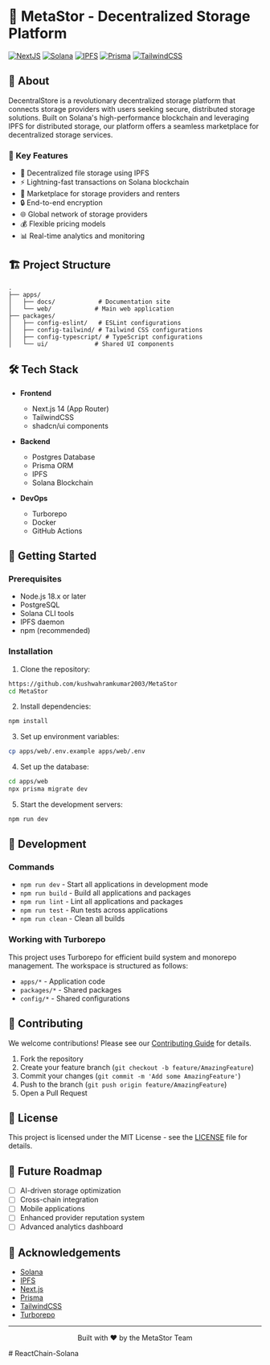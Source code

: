 # 🚀 MetaStor - Decentralized Storage Platform

[![NextJS](https://img.shields.io/badge/Next.js%2014-black?style=for-the-badge&logo=next.js&logoColor=white)](https://nextjs.org/)
[![Solana](https://img.shields.io/badge/Solana-black?style=for-the-badge&logo=solana&logoColor=14F195)](https://solana.com/)
[![IPFS](https://img.shields.io/badge/IPFS-65C2CB?style=for-the-badge&logo=ipfs&logoColor=white)](https://ipfs.tech/)
[![Prisma](https://img.shields.io/badge/Prisma-3982CE?style=for-the-badge&logo=Prisma&logoColor=white)](https://www.prisma.io/)
[![TailwindCSS](https://img.shields.io/badge/tailwindcss-%2338B2AC.svg?style=for-the-badge&logo=tailwind-css&logoColor=white)](https://tailwindcss.com/)

## 📖 About

DecentralStore is a revolutionary decentralized storage platform that connects storage providers with users seeking secure, distributed storage solutions. Built on Solana's high-performance blockchain and leveraging IPFS for distributed storage, our platform offers a seamless marketplace for decentralized storage services.

### 🌟 Key Features

- 🔐 Decentralized file storage using IPFS
- ⚡ Lightning-fast transactions on Solana blockchain
- 💼 Marketplace for storage providers and renters
- 🔒 End-to-end encryption
- 🌐 Global network of storage providers
- 💰 Flexible pricing models
- 📊 Real-time analytics and monitoring

## 🏗️ Project Structure

```
.
├── apps/
│   ├── docs/            # Documentation site
│   └── web/            # Main web application
├── packages/
│   ├── config-eslint/   # ESLint configurations
│   ├── config-tailwind/ # Tailwind CSS configurations
│   ├── config-typescript/ # TypeScript configurations
│   └── ui/             # Shared UI components
```

## 🛠️ Tech Stack

- **Frontend**

  - Next.js 14 (App Router)
  - TailwindCSS
  - shadcn/ui components

- **Backend**

  - Postgres Database
  - Prisma ORM
  - IPFS
  - Solana Blockchain

- **DevOps**
  - Turborepo
  - Docker
  - GitHub Actions

## 🚀 Getting Started

### Prerequisites

- Node.js 18.x or later
- PostgreSQL
- Solana CLI tools
- IPFS daemon
- npm (recommended)

### Installation

1. Clone the repository:

```bash
https://github.com/kushwahramkumar2003/MetaStor
cd MetaStor
```

2. Install dependencies:

```bash
npm install
```

3. Set up environment variables:

```bash
cp apps/web/.env.example apps/web/.env
```

4. Set up the database:

```bash
cd apps/web
npx prisma migrate dev
```

5. Start the development servers:

```bash
npm run dev
```

## 🔧 Development

### Commands

- `npm run dev` - Start all applications in development mode
- `npm run build` - Build all applications and packages
- `npm run lint` - Lint all applications and packages
- `npm run test` - Run tests across applications
- `npm run clean` - Clean all builds

### Working with Turborepo

This project uses Turborepo for efficient build system and monorepo management. The workspace is structured as follows:

- `apps/*` - Application code
- `packages/*` - Shared packages
- `config/*` - Shared configurations

## 🤝 Contributing

We welcome contributions! Please see our [Contributing Guide](CONTRIBUTING.md) for details.

1. Fork the repository
2. Create your feature branch (`git checkout -b feature/AmazingFeature`)
3. Commit your changes (`git commit -m 'Add some AmazingFeature'`)
4. Push to the branch (`git push origin feature/AmazingFeature`)
5. Open a Pull Request

## 📜 License

This project is licensed under the MIT License - see the [LICENSE](LICENSE) file for details.

## 🔮 Future Roadmap

- [ ] AI-driven storage optimization
- [ ] Cross-chain integration
- [ ] Mobile applications
- [ ] Enhanced provider reputation system
- [ ] Advanced analytics dashboard

## 🌟 Acknowledgements

- [Solana](https://solana.com/)
- [IPFS](https://ipfs.tech/)
- [Next.js](https://nextjs.org/)
- [Prisma](https://www.prisma.io/)
- [TailwindCSS](https://tailwindcss.com/)
- [Turborepo](https://turborepo.org/)

---

<p align="center">Built with ❤️ by the MetaStor Team</p>
# ReactChain-Solana
